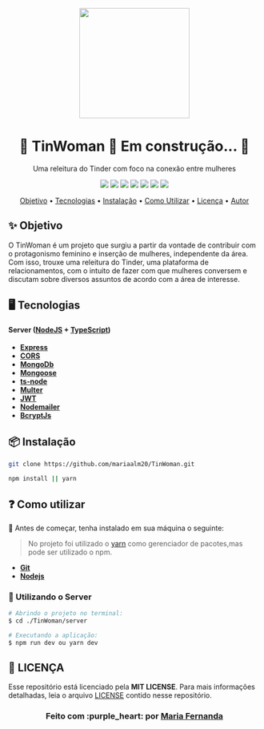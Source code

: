 
<p align="center">
    <img width="220" src="https://user-images.githubusercontent.com/50887367/88488332-f1e0af00-cf62-11ea-8216-4233521d79b1.png">
</p>

<h1 align="center">🚧  TinWoman 🚀 Em construção...  🚧</h1>

<div align="center">

Uma releitura do Tinder com foco na conexão entre mulheres

<img src = "https://img.shields.io/static/v1?label=license&message=MIT&color=<COLOR>&style=<STYLE>&logo=<LOGO>" /> 
<img src = "https://img.shields.io/static/v1?label=node&message=v12.18.2&color=blue&style=<STYLE>&logo=<LOGO>" /> 
<img src = "https://img.shields.io/static/v1?label=yarn&message=v1.22.4&color=blue&style=<STYLE>&logo=<LOGO>" />
<img src = "https://img.shields.io/static/v1?label=mobile&message=reactnative&color=7159c1&style=<STYLE>&logo=<LOGO>" />
<img src = "https://img.shields.io/static/v1?label=server&message=nodejs&color=7159c1&style=<STYLE>&logo=<LOGO>" />
<img src = "https://img.shields.io/static/v1?label=</>&message=Typescript&color=yellow&style=<STYLE>&logo=<LOGO>" />

<img src = "https://user-images.githubusercontent.com/50887367/88489176-26576980-cf69-11ea-8035-872ab5b3f060.png" />

<p align="center">
 <a href="#objetivo">Objetivo</a> •
 <a href="#tecnologias">Tecnologias</a> • 
 <a href="#intalac-ao">Instalação</a> • 
 <a href="#comoutilizar">Como Utilizar</a> • 
 <a href="#licenc-a">Licença</a> • 
 <a href="#autor">Autor</a>
</p>

</div>

## ✨ Objetivo
O TinWoman é um projeto que surgiu a partir da vontade de contribuir com o protagonismo feminino e inserção de mulheres, independente da área. Com isso, trouxe uma releitura do Tinder, uma plataforma de relacionamentos, com o intuito de fazer com que mulheres conversem e discutam sobre diversos assuntos de acordo com a área de interesse.


## 🖥 Tecnologias

#### **Server** ([NodeJS][node] + [TypeScript][typescript])

  - **[Express][express]**
  - **[CORS][cors]**
  - **[MongoDb][mongodb]**
  - **[Mongoose][mongoose]**
  - **[ts-node][tsnode]**
  - **[Multer][multer]**
  - **[JWT][jsonwebtoken]**
  - **[Nodemailer][nodemailer]**
  - **[BcryptJs][bcryptjs]**
 
 
 ## 📦 Instalação

```bash
git clone https://github.com/mariaalm20/TinWoman.git
```

```bash
npm install || yarn
```
  
## :question: Como utilizar

:red_circle:  Antes de começar, tenha instalado em sua máquina o seguinte:
> No projeto foi utilizado o
[yarn](https://yarnpkg.com/getting-started/install)
como gerenciador de pacotes,mas pode ser utilizado o npm.
- **[Git][git]**
- **[Nodejs][node]**


### 🔗 Utilizando o Server

```sh
# Abrindo o projeto no terminal:
$ cd ./TinWoman/server

# Executando a aplicação:
$ npm run dev ou yarn dev

```

## **:page_with_curl: LICENÇA**

Esse repositório está licenciado pela **MIT LICENSE**. Para mais informações detalhadas, leia o arquivo [LICENSE](./LICENSE) contido nesse repositório. 


<h3 align="center">
Feito com :purple_heart: por <a href="https://www.linkedin.com/in/maria-fernanda-almeida-oliveira-882944187/">Maria Fernanda</a>
<br><br>
</h3>
  
  
  <!-- Techs -->

[react]: https://reactjs.org/

[typescript]: https://www.typescriptlang.org/

[node]: https://nodejs.org/en/

[mongodb]: https://www.mongodb.com/

[vscode]: https://code.visualstudio.com/

[react_native]: http://www.reactnative.com/

[express]: https://expressjs.com/

[cors]: https://expressjs.com/en/resources/middleware/cors.html

[tsnode]: https://github.com/TypeStrong/ts-node

[insomnia]: https://insomnia.rest/

[axios]: https://github.com/axios/axios

[multer]: https://github.com/expressjs/multer

[yarn]: https://classic.yarnpkg.com/en/docs/install/#debian-stable

[npm]: https://www.npmjs.com/get-npm

[git]: https://git-scm.com/book/pt-br/v2/Come%C3%A7ando-Instalando-o-Git

[jsonwebtoken]: https://jwt.io/

[mongoose]: https://mongoosejs.com/

[nodemailer]: https://nodemailer.com/about/

[bcryptjs]: https://www.npmjs.com/package/bcryptjs



